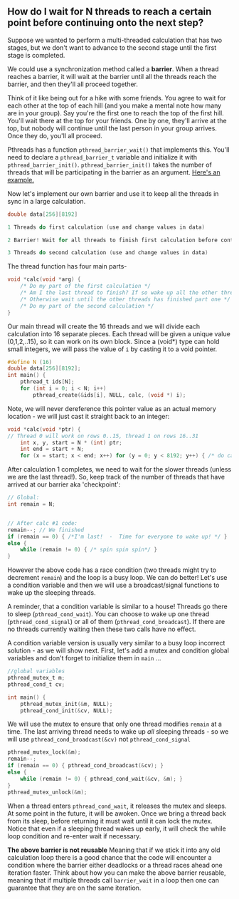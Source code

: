 ## How do I wait for N threads to reach a certain point before continuing onto the next step?

Suppose we wanted to perform a multi-threaded calculation that has two stages, 
but we don't want to advance to the second stage until the first stage is completed.

We could use a synchronization method called a **barrier**.
When a thread reaches a barrier, it will wait at the barrier until all the threads reach the barrier, 
and then they'll all proceed together.

Think of it like being out for a hike with some friends.
You agree to wait for each other at the top of each hill (and you make a mental note how many are in your group).
Say you're the first one to reach the top of the first hill.
You'll wait there at the top for your friends.
One by one, they'll arrive at the top, but nobody will continue until the last person in your group arrives.
Once they do, you'll all proceed.

Pthreads has a function `pthread_barrier_wait()` that implements this.
You'll need to declare a `pthread_barrier_t` variable and initialize it with `pthread_barrier_init()`.  `pthread_barrier_init()` takes the number of threads that will be participating in the barrier as an argument.  [Here's an example.](https://github.com/angrave/SystemProgramming/wiki/Sample-program-using-pthread-barriers)


Now let's implement our own barrier and use it to keep all the threads in sync in a large calculation.

```C
double data[256][8192]

1 Threads do first calculation (use and change values in data)

2 Barrier! Wait for all threads to finish first calculation before continuing

3 Threads do second calculation (use and change values in data)
```

The thread function has four main parts-

```C
void *calc(void *arg) {
    /* Do my part of the first calculation */
    /* Am I the last thread to finish? If so wake up all the other threads! */
    /* Otherwise wait until the other threads has finished part one */
    /* Do my part of the second calculation */
}
```

Our main thread will create the 16 threads and we will divide each calculation into 16 separate pieces.
Each thread will be given a unique value (0,1,2,..15), so it can work on its own block.
Since a (void*) type can hold small integers, we will pass the value of `i` by casting it to a void pointer.

```C
#define N (16)
double data[256][8192];
int main() {
    pthread_t ids[N];
    for (int i = 0; i < N; i++)  
        pthread_create(&ids[i], NULL, calc, (void *) i);
```

Note, we will never dereference this pointer value as an actual memory location - we will just cast it straight back to an integer:

```C
void *calc(void *ptr) {
// Thread 0 will work on rows 0..15, thread 1 on rows 16..31
    int x, y, start = N * (int) ptr;
    int end = start + N; 
    for (x = start; x < end; x++) for (y = 0; y < 8192; y++) { /* do calc #1 */ }
```

After calculation 1 completes, we need to wait for the slower threads (unless we are the last thread!).
So, keep track of the number of threads that have arrived at our barrier aka 'checkpoint':

```C
// Global: 
int remain = N;


// After calc #1 code:
remain--; // We finished
if (remain == 0) { /*I'm last!  -  Time for everyone to wake up! */ }
else {
    while (remain != 0) { /* spin spin spin*/ }
}
```

However the above code has a race condition (two threads might try to decrement `remain`) and the loop is a busy loop.
We can do better!
Let's use a condition variable and then we will use a broadcast/signal functions to wake up the sleeping threads.

A reminder, that a condition variable is similar to a house!
Threads go there to sleep (`pthread_cond_wait`).
You can choose to wake up one thread (`pthread_cond_signal`) or all of them (`pthread_cond_broadcast`).
If there are no threads currently waiting then these two calls have no effect.

A condition variable version is usually very similar to a busy loop incorrect solution - as we will show next.
First, let's add a mutex and condition global variables and don't forget to initialize them in `main` ...

```C
//global variables
pthread_mutex_t m;
pthread_cond_t cv;

int main() {
    pthread_mutex_init(&m, NULL);
    pthread_cond_init(&cv, NULL);
```

We will use the mutex to ensure that only one thread modifies `remain` at a time.
The last arriving thread needs to wake up _all_ sleeping threads - so we will use `pthread_cond_broadcast(&cv)` not `pthread_cond_signal`

```C
pthread_mutex_lock(&m);
remain--; 
if (remain == 0) { pthread_cond_broadcast(&cv); }
else {
    while (remain != 0) { pthread_cond_wait(&cv, &m); }
}
pthread_mutex_unlock(&m);
```

When a thread enters `pthread_cond_wait`, it releases the mutex and sleeps.
At some point in the future, it will be awoken.
Once we bring a thread back from its sleep, before returning it must wait until it can lock the mutex.
Notice that even if a sleeping thread wakes up early, it will check the while loop condition and re-enter wait if necessary.

**The above barrier is not reusable** Meaning that if we stick it into any old calculation loop there is a good chance that the code will encounter a condition where the barrier either deadlocks or a thread races ahead one iteration faster.
Think about how you can make the above barrier reusable, meaning that if multiple threads call `barrier_wait` in a loop then one can guarantee that they are on the same iteration.